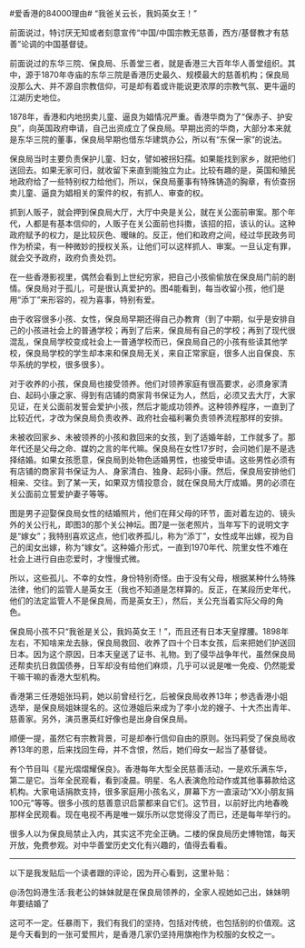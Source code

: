 #爱香港的84000理由# “我爸关云长，我妈英女王！”

前面说过，特讨厌无知或者刻意宣传“中国/中国宗教无慈善，西方/基督教才有慈善”论调的中国基督徒。

前面说过的东华三院、保良局、乐善堂三者，就是香港三大百年华人善堂组织。其中，源于1870年寺庙的东华三院是香港历史最久、规模最大的慈善机构；保良局没那么大、并不源自宗教信仰，可是却有着或许能说更浓厚的宗教气氛、更牛逼的江湖历史地位。

1878年，香港和内地拐卖儿童、逼良为娼情况严重。香港华商为了“保赤子、护安良”，向英国政府申请，自己出资成立了保良局。早期出资的华商，大部分本来就是东华三院的董事，保良局早期也借东华建筑办公，所以有“东保一家”的说法。

保良局当时主要负责保护儿童、妇女，譬如被拐妇孺。如果能找到家乡，就把他们送回去。如果无家可归，就收留下来直到能独立为止。比较有趣的是，英国和殖民地政府给了一些特别权力给他们，所以，保良局董事有特殊铸造的胸章，有侦查拐卖儿童、逼良为娼相关的案件的权，有抓人、审查的权。

抓到人贩子，就会押到保良局大厅，大厅中央是关公，就在关公面前审案。那个年代，人都是有基本信仰的，人贩子在关公面前也抖擞，该招的招，该认的认。这种政府赋予的权力，是比较灰色、暧昧的。反正，他们和政府之间，经过华民政务司作为桥梁，有一种微妙的授权关系，让他们可以这样抓人、审案。一旦认定有罪，就会交予政府，政府负责处罚。

在一些香港影视里，偶然会看到上世纪穷家，把自己小孩偷偷放在保良局门前的剧情。保良局对于孤儿，可是很认真爱护的。图4能看到，每当收留小孩，他们是用“添丁”来形容的，视为喜事，特别有爱。

由于收容很多小孩、女性，保良局早期还得自己办教育（到了中期，似乎是安排自己的小孩进社会上的普通学校；再到了后来，保良局有自己的学校；再到了现代很混乱，保良局学校变成社会上一普通学校而已，保良局自己的小孩有些读其他学校，保良局学校的学生却本来和保良局无关，来自正常家庭，很多人出自保良、东华系统的学校，很多很多）。

对于收养的小孩，保良局也接受领养。他们对领养家庭有很高要求，必须身家清白、起码小康之家、得到有店铺的商家背书保证为人，然后，必须又去大厅，大家见证，在关公面前发誓会爱护小孩，然后才能成功领养。这种领养程序，一直到了比较近代，才改为保良局负责收养、政府社会福利署负责领养流程那样的安排。

未被收回家乡、未被领养的小孩和救回来的女孩，到了适婚年龄，工作就多了。那年代还是父母之命、媒妁之言的年代嘛。保良局在女性17岁时，会问她们是不是选择结婚。如果女孩愿意，保良局到处物色适婚男性，也接受申请。这些男性必须有有店铺的商家背书保证为人、身家清白、独身、起码小康。然后，保良局安排他们相亲、交往。到了某一天，如果双方情投意合，就在保良局大厅成婚。男的必须在关公面前立誓爱护妻子等等。

图是男子迎娶保良局女性的结婚照片，他们在拜父母的环节，面对着左边的、镜头外的关公行礼，即图3的那个关公神坛。图7是一张老照片，当年写下的说明文字是“嫁女”；我特别喜欢这点，他们收养孤儿，称为“添丁”，女性成年出嫁，视为自己的闺女出嫁，称为“嫁女”。这种婚介形式，一直到1970年代、院里女性不难在社会上进行自由恋爱时，才慢慢式微。

所以，这些孤儿、不幸的女性，身份特别奇怪。由于没有父母，根据某种什么特殊法律，他们的监管人是英女王（我也不知道是怎样算的。反正，在某段历史年代，他们的法定监管人不是保良局，而是英女王），然后，关公充当着实际父母的角色。

保良局小孩不只“我爸是关公，我妈英女王！”，而且还有日本天皇撑腰。1898年左右，不知啥来龙去脉，保良局救回、收养了四十个日本女孩，后来把她们护送回日本。因为这个原因，日本天皇送了证书、礼物。到了侵华战争年代，虽然保良局还帮卖抗日救国债券，日军却没有给他们麻烦，几乎可以说是唯一免疫、仍然能爱干嘛干嘛的香港大型机构。

香港第三任港姐张玛莉，她以前曾经行乞，后被保良局收养13年；参选香港小姐选举，是保良局姐妹提名的。这位港姐后来成为了李小龙的嫂子、十大杰出青年、慈善家。另外，演员惠英红好像也是出身自保良局。

顺便一提，虽然它有宗教背景，可是却奉行信仰自由的原则。张玛莉受了保良局收养13年的恩，后来找回生母，并不含恨，然后，她们母女一起当了基督徒。

有个节目叫《星光熠熠耀保良》。香港每年大型全民慈善活动，一是欢乐满东华，第二是它。当年全民观看，看到凌晨。明星、名人表演危险动作或其他事募款给这机构。大家电话捐款支持，很多家庭用小孩名义，屏幕下方一直滚动“XX小朋友捐100元”等等。很多小孩的慈善意识启蒙都来自它们。这节目，以前好比内地春晚那样全民观看。现在电视不再是唯一娱乐所以您觉得没了而已，还是每年举行的。

很多人以为保良局禁止入内，其实这不完全正确。二楼的保良局历史博物馆，每天开放，免费参观。对中华善堂历史文化有兴趣的，值得去看看。

-------------------------------

以下是我发贴后一个读者跟的评论，因为开心看到，这里补贴：

@汤包妈港生活:我老公的妹妹就是在保良局领养的，全家人视她如己出，妹妹明年要结婚了

这可不一定。任暴雨下，我们有我们的坚持，包括对传统，也包括别的价值观。这是今天看到的一张可爱照片，是香港几家仍坚持用旗袍作为校服的女校之一。


